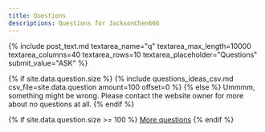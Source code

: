 ```yaml
---
title: Questions
descriptions: Questions for JacksonChen666
---
```

{% include post_text.md textarea_name="q" textarea_max_length=10000 textarea_columns=40 textarea_rows=10 textarea_placeholder="Questions" submit_value="ASK" %}

{% if site.data.question.size %}
{% include questions_ideas_csv.md csv_file=site.data.question amount=100 offset=0 %}
{% else %}
Ummmm, something might be wrong. Please contact the website owner for more about no questions at all.
{% endif %}

{% if site.data.question.size >= 100 %}
[More questions](more-questions)
{% endif %}
